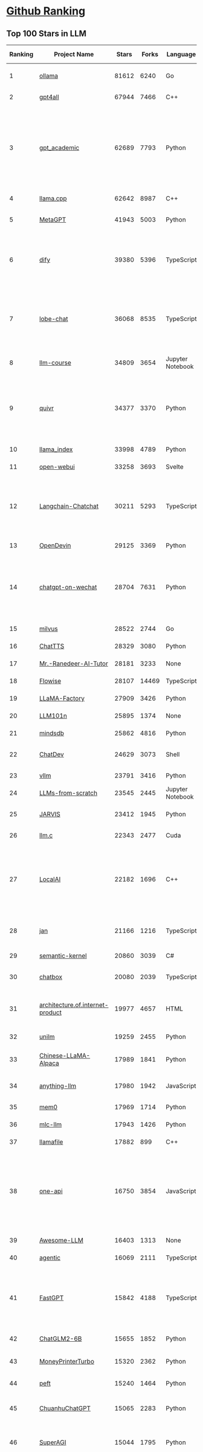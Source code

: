 [Github Ranking](../README.md)
==========

## Top 100 Stars in LLM

| Ranking | Project Name | Stars | Forks | Language | Open Issues | Description | Last Commit |
| ------- | ------------ | ----- | ----- | -------- | ----------- | ----------- | ----------- |
| 1 | [ollama](https://github.com/ollama/ollama) | 81612 | 6240 | Go | 950 | Get up and running with Llama 3.1, Mistral, Gemma 2, and other large language models. | 2024-07-29T02:56:04Z |
| 2 | [gpt4all](https://github.com/nomic-ai/gpt4all) | 67944 | 7466 | C++ | 499 | GPT4All: Chat with Local LLMs on Any Device | 2024-07-28T15:50:21Z |
| 3 | [gpt_academic](https://github.com/binary-husky/gpt_academic) | 62689 | 7793 | Python | 291 | 为GPT/GLM等LLM大语言模型提供实用化交互接口，特别优化论文阅读/润色/写作体验，模块化设计，支持自定义快捷按钮&函数插件，支持Python和C++等项目剖析&自译解功能，PDF/LaTex论文翻译&总结功能，支持并行问询多种LLM模型，支持chatglm3等本地模型。接入通义千问, deepseekcoder, 讯飞星火, 文心一言, llama2, rwkv, claude2, moss等。 | 2024-07-24T09:52:14Z |
| 4 | [llama.cpp](https://github.com/ggerganov/llama.cpp) | 62642 | 8987 | C++ | 294 | LLM inference in C/C++ | 2024-07-29T02:50:27Z |
| 5 | [MetaGPT](https://github.com/geekan/MetaGPT) | 41943 | 5003 | Python | 289 | 🌟 The Multi-Agent Framework: First AI Software Company, Towards Natural Language Programming | 2024-07-26T15:15:49Z |
| 6 | [dify](https://github.com/langgenius/dify) | 39380 | 5396 | TypeScript | 271 | Dify is an open-source LLM app development platform. Dify's intuitive interface combines AI workflow, RAG pipeline, agent capabilities, model management, observability features and more, letting you quickly go from prototype to production. | 2024-07-29T03:12:33Z |
| 7 | [lobe-chat](https://github.com/lobehub/lobe-chat) | 36068 | 8535 | TypeScript | 335 | 🤯 Lobe Chat - an open-source, modern-design LLMs/AI chat framework. Supports Multi AI Providers( OpenAI / Claude 3 / Gemini / Ollama / Bedrock / Azure / Mistral / Perplexity ), Multi-Modals (Vision/TTS) and plugin system. One-click FREE deployment of your private ChatGPT chat application. | 2024-07-29T03:09:05Z |
| 8 | [llm-course](https://github.com/mlabonne/llm-course) | 34809 | 3654 | Jupyter Notebook | 39 | Course to get into Large Language Models (LLMs) with roadmaps and Colab notebooks. | 2024-07-28T22:17:43Z |
| 9 | [quivr](https://github.com/QuivrHQ/quivr) | 34377 | 3370 | Python | 67 | Open-source RAG Framework for building GenAI Second Brains 🧠  Build productivity assistant (RAG) ⚡️🤖 Chat with your docs (PDF, CSV, ...)  & apps using Langchain, GPT 3.5 / 4 turbo, Private, Anthropic, VertexAI, Ollama, LLMs, Groq  that you can share with users !  Efficient retrieval augmented generation framework | 2024-07-28T22:25:55Z |
| 10 | [llama_index](https://github.com/run-llama/llama_index) | 33998 | 4789 | Python | 626 | LlamaIndex is a data framework for your LLM applications | 2024-07-28T15:44:36Z |
| 11 | [open-webui](https://github.com/open-webui/open-webui) | 33258 | 3693 | Svelte | 126 | User-friendly WebUI for LLMs (Formerly Ollama WebUI) | 2024-07-29T02:47:02Z |
| 12 | [Langchain-Chatchat](https://github.com/chatchat-space/Langchain-Chatchat) | 30211 | 5293 | TypeScript | 54 | Langchain-Chatchat（原Langchain-ChatGLM）基于 Langchain 与 ChatGLM, Qwen 与 Llama 等语言模型的 RAG 与 Agent 应用 \| Langchain-Chatchat (formerly langchain-ChatGLM), local knowledge based LLM (like ChatGLM, Qwen and Llama) RAG and Agent app with langchain  | 2024-07-29T01:56:41Z |
| 13 | [OpenDevin](https://github.com/OpenDevin/OpenDevin) | 29125 | 3369 | Python | 125 | 🐚 OpenDevin: Code Less, Make More | 2024-07-29T03:02:03Z |
| 14 | [chatgpt-on-wechat](https://github.com/zhayujie/chatgpt-on-wechat) | 28704 | 7631 | Python | 287 | 基于大模型搭建的聊天机器人，同时支持 微信公众号、企业微信应用、飞书、钉钉 等接入，可选择GPT3.5/GPT-4o/GPT4.0/ Claude/文心一言/讯飞星火/通义千问/ Gemini/GLM-4/Claude/Kimi/LinkAI，能处理文本、语音和图片，访问操作系统和互联网，支持基于自有知识库进行定制企业智能客服。 | 2024-07-27T16:03:27Z |
| 15 | [milvus](https://github.com/milvus-io/milvus) | 28522 | 2744 | Go | 589 | A cloud-native vector database, storage for next generation AI applications | 2024-07-29T03:12:33Z |
| 16 | [ChatTTS](https://github.com/2noise/ChatTTS) | 28329 | 3080 | Python | 90 | A generative speech model for daily dialogue. | 2024-07-28T16:25:33Z |
| 17 | [Mr.-Ranedeer-AI-Tutor](https://github.com/JushBJJ/Mr.-Ranedeer-AI-Tutor) | 28181 | 3233 | None | 13 | A GPT-4 AI Tutor Prompt for customizable personalized learning experiences. | 2024-03-25T13:06:55Z |
| 18 | [Flowise](https://github.com/FlowiseAI/Flowise) | 28107 | 14469 | TypeScript | 377 | Drag & drop UI to build your customized LLM flow | 2024-07-29T02:50:36Z |
| 19 | [LLaMA-Factory](https://github.com/hiyouga/LLaMA-Factory) | 27909 | 3426 | Python | 84 | A WebUI for Efficient Fine-Tuning of 100+ LLMs (ACL 2024) | 2024-07-29T02:59:38Z |
| 20 | [LLM101n](https://github.com/karpathy/LLM101n) | 25895 | 1374 | None | 18 | LLM101n: Let's build a Storyteller | 2024-07-29T03:14:42Z |
| 21 | [mindsdb](https://github.com/mindsdb/mindsdb) | 25862 | 4816 | Python | 146 | The platform for building AI from enterprise data | 2024-07-27T03:24:32Z |
| 22 | [ChatDev](https://github.com/OpenBMB/ChatDev) | 24629 | 3073 | Shell | 27 | Create Customized Software using Natural Language Idea (through LLM-powered Multi-Agent Collaboration) | 2024-07-28T20:46:13Z |
| 23 | [vllm](https://github.com/vllm-project/vllm) | 23791 | 3416 | Python | 1182 | A high-throughput and memory-efficient inference and serving engine for LLMs | 2024-07-29T02:48:20Z |
| 24 | [LLMs-from-scratch](https://github.com/rasbt/LLMs-from-scratch) | 23545 | 2445 | Jupyter Notebook | 0 | Implementing a ChatGPT-like LLM in PyTorch from scratch, step by step | 2024-07-28T19:15:35Z |
| 25 | [JARVIS](https://github.com/microsoft/JARVIS) | 23412 | 1945 | Python | 74 | JARVIS, a system to connect LLMs with ML community. Paper: https://arxiv.org/pdf/2303.17580.pdf | 2024-04-24T01:38:16Z |
| 26 | [llm.c](https://github.com/karpathy/llm.c) | 22343 | 2477 | Cuda | 65 | LLM training in simple, raw C/CUDA | 2024-07-29T02:39:54Z |
| 27 | [LocalAI](https://github.com/mudler/LocalAI) | 22182 | 1696 | C++ | 322 | :robot: The free, Open Source alternative to OpenAI, Claude and others. Self-hosted and local-first. Drop-in replacement for OpenAI,  running on consumer-grade hardware. No GPU required. Runs gguf, transformers, diffusers and many more models architectures. It allows to generate Text, Audio, Video, Images. Also with voice cloning capabilities | 2024-07-29T01:23:43Z |
| 28 | [jan](https://github.com/janhq/jan) | 21166 | 1216 | TypeScript | 181 | Jan is an open source alternative to ChatGPT that runs 100% offline on your computer. Multiple engine support (llama.cpp, TensorRT-LLM) | 2024-07-28T14:15:51Z |
| 29 | [semantic-kernel](https://github.com/microsoft/semantic-kernel) | 20860 | 3039 | C# | 464 | Integrate cutting-edge LLM technology quickly and easily into your apps | 2024-07-28T16:41:07Z |
| 30 | [chatbox](https://github.com/Bin-Huang/chatbox) | 20080 | 2039 | TypeScript | 307 | User-friendly Desktop Client App for AI Models/LLMs (GPT, Claude, Gemini, Ollama...) | 2024-07-28T12:16:55Z |
| 31 | [architecture.of.internet-product](https://github.com/davideuler/architecture.of.internet-product) | 19977 | 4657 | HTML | 3 | 互联网公司技术架构，微信/淘宝/微博/腾讯/阿里/美团点评/百度/OpenAI/Google/Facebook/Amazon/eBay的架构，欢迎PR补充 | 2024-02-17T12:02:24Z |
| 32 | [unilm](https://github.com/microsoft/unilm) | 19259 | 2455 | Python | 563 | Large-scale Self-supervised Pre-training Across Tasks, Languages, and Modalities | 2024-07-15T07:11:23Z |
| 33 | [Chinese-LLaMA-Alpaca](https://github.com/ymcui/Chinese-LLaMA-Alpaca) | 17989 | 1841 | Python | 3 | 中文LLaMA&Alpaca大语言模型+本地CPU/GPU训练部署 (Chinese LLaMA & Alpaca LLMs) | 2024-04-30T04:28:38Z |
| 34 | [anything-llm](https://github.com/Mintplex-Labs/anything-llm) | 17980 | 1942 | JavaScript | 153 | The all-in-one Desktop & Docker AI application with full RAG and AI Agent capabilities. | 2024-07-28T23:29:22Z |
| 35 | [mem0](https://github.com/mem0ai/mem0) | 17969 | 1714 | Python | 144 | The memory layer for Personalized AI | 2024-07-28T16:23:48Z |
| 36 | [mlc-llm](https://github.com/mlc-ai/mlc-llm) | 17943 | 1426 | Python | 158 | Universal LLM Deployment Engine with ML Compilation | 2024-07-28T05:11:13Z |
| 37 | [llamafile](https://github.com/Mozilla-Ocho/llamafile) | 17882 | 899 | C++ | 102 | Distribute and run LLMs with a single file. | 2024-07-28T11:37:08Z |
| 38 | [one-api](https://github.com/songquanpeng/one-api) | 16750 | 3854 | JavaScript | 560 | OpenAI 接口管理 & 分发系统，支持 Azure、Anthropic Claude、Google PaLM 2 & Gemini、智谱 ChatGLM、百度文心一言、讯飞星火认知、阿里通义千问、360 智脑以及腾讯混元，可用于二次分发管理 key，仅单可执行文件，已打包好 Docker 镜像，一键部署，开箱即用. OpenAI key management & redistribution system, using a single API for all LLMs, and features an English UI. | 2024-07-26T21:41:20Z |
| 39 | [Awesome-LLM](https://github.com/Hannibal046/Awesome-LLM) | 16403 | 1313 | None | 0 | Awesome-LLM: a curated list of Large Language Model | 2024-07-28T10:55:52Z |
| 40 | [agentic](https://github.com/transitive-bullshit/agentic) | 16069 | 2111 | TypeScript | 6 | AI agent stdlib that works with any LLM and TypeScript AI SDK. | 2024-07-27T08:09:51Z |
| 41 | [FastGPT](https://github.com/labring/FastGPT) | 15842 | 4188 | TypeScript | 232 | FastGPT is a knowledge-based platform built on the LLMs, offers a comprehensive suite of out-of-the-box capabilities such as data processing, RAG retrieval, and visual AI workflow orchestration, letting you easily develop and deploy complex question-answering systems without the need for extensive setup or configuration. | 2024-07-29T03:01:12Z |
| 42 | [ChatGLM2-6B](https://github.com/THUDM/ChatGLM2-6B) | 15655 | 1852 | Python | 425 | ChatGLM2-6B: An Open Bilingual Chat LLM \| 开源双语对话语言模型 | 2024-06-27T04:05:08Z |
| 43 | [MoneyPrinterTurbo](https://github.com/harry0703/MoneyPrinterTurbo) | 15320 | 2362 | Python | 26 | 利用AI大模型，一键生成高清短视频 Generate short videos with one click using AI LLM. | 2024-07-26T10:23:52Z |
| 44 | [peft](https://github.com/huggingface/peft) | 15240 | 1464 | Python | 22 | 🤗 PEFT: State-of-the-art Parameter-Efficient Fine-Tuning. | 2024-07-29T01:59:29Z |
| 45 | [ChuanhuChatGPT](https://github.com/GaiZhenbiao/ChuanhuChatGPT) | 15065 | 2283 | Python | 115 | GUI for ChatGPT API and many LLMs. Supports agents, file-based QA, GPT finetuning and query with web search. All with a neat UI. | 2024-07-28T14:06:18Z |
| 46 | [SuperAGI](https://github.com/TransformerOptimus/SuperAGI) | 15044 | 1795 | Python | 129 | <⚡️> SuperAGI - A dev-first open source autonomous AI agent framework. Enabling developers to build, manage & run useful autonomous agents quickly and reliably. | 2024-06-20T23:48:06Z |
| 47 | [haystack](https://github.com/deepset-ai/haystack) | 14847 | 1734 | Python | 123 | :mag: LLM orchestration framework to build customizable, production-ready LLM applications. Connect components (models, vector DBs, file converters) to pipelines or agents that can interact with your data. With advanced retrieval methods, it's best suited for building RAG, question answering, semantic search or conversational agent chatbots. | 2024-07-28T12:39:16Z |
| 48 | [kubesphere](https://github.com/kubesphere/kubesphere) | 14764 | 2122 | Go | 488 | The container platform tailored for Kubernetes multi-cloud, datacenter, and edge management ⎈ 🖥 ☁️ | 2024-07-15T08:25:26Z |
| 49 | [DocsGPT](https://github.com/arc53/DocsGPT) | 14460 | 1451 | Python | 72 | GPT-powered chat for documentation, chat with your documents | 2024-07-28T16:49:11Z |
| 50 | [evals](https://github.com/openai/evals) | 14448 | 2557 | Python | 85 | Evals is a framework for evaluating LLMs and LLM systems, and an open-source registry of benchmarks. | 2024-07-21T17:04:29Z |
| 51 | [continue](https://github.com/continuedev/continue) | 13837 | 984 | TypeScript | 373 | ⏩ Continue is the leading open-source AI code assistant. You can connect any models and any context to build custom autocomplete and chat experiences inside VS Code and JetBrains | 2024-07-29T03:00:32Z |
| 52 | [crawlee](https://github.com/apify/crawlee) | 13804 | 585 | TypeScript | 105 | Crawlee—A web scraping and browser automation library for Node.js to build reliable crawlers. In JavaScript and TypeScript. Extract data for AI, LLMs, RAG, or GPTs. Download HTML, PDF, JPG, PNG, and other files from websites. Works with Puppeteer, Playwright, Cheerio, JSDOM, and raw HTTP. Both headful and headless mode. With proxy rotation. | 2024-07-29T01:09:31Z |
| 53 | [Awesome-Chinese-LLM](https://github.com/HqWu-HITCS/Awesome-Chinese-LLM) | 13761 | 1268 | None | 3 | 整理开源的中文大语言模型，以规模较小、可私有化部署、训练成本较低的模型为主，包括底座模型，垂直领域微调及应用，数据集与教程等。 | 2024-07-21T13:50:36Z |
| 54 | [Scrapegraph-ai](https://github.com/ScrapeGraphAI/Scrapegraph-ai) | 13530 | 1052 | Python | 17 | Python scraper based on AI | 2024-07-28T15:10:54Z |
| 55 | [unsloth](https://github.com/unslothai/unsloth) | 13240 | 872 | Python | 402 | Finetune Llama 3.1, Mistral, Phi & Gemma LLMs 2-5x faster with 80% less memory | 2024-07-28T07:10:02Z |
| 56 | [ChatGLM3](https://github.com/THUDM/ChatGLM3) | 13176 | 1517 | Python | 15 | ChatGLM3 series: Open Bilingual Chat LLMs \| 开源双语对话语言模型 | 2024-07-10T06:19:57Z |
| 57 | [graphrag](https://github.com/microsoft/graphrag) | 13168 | 1111 | Python | 93 | A modular graph-based Retrieval-Augmented Generation (RAG) system | 2024-07-29T01:24:07Z |
| 58 | [Llama-Chinese](https://github.com/LlamaFamily/Llama-Chinese) | 13149 | 1200 | Python | 186 | Llama中文社区，Llama3在线体验和微调模型已开放，实时汇总最新Llama3学习资料，已将所有代码更新适配Llama3，构建最好的中文Llama大模型，完全开源可商用 | 2024-07-25T01:01:13Z |
| 59 | [dalai](https://github.com/cocktailpeanut/dalai) | 13106 | 1432 | CSS | 296 | The simplest way to run LLaMA on your local machine | 2024-06-18T20:29:46Z |
| 60 | [Qwen](https://github.com/QwenLM/Qwen) | 12825 | 1033 | Python | 9 | The official repo of Qwen (通义千问) chat & pretrained large language model proposed by Alibaba Cloud. | 2024-07-28T03:57:18Z |
| 61 | [DB-GPT](https://github.com/eosphoros-ai/DB-GPT) | 12718 | 1661 | Python | 107 | AI Native Data App Development framework with AWEL(Agentic Workflow Expression Language) and Agents | 2024-07-29T03:13:57Z |
| 62 | [ragflow](https://github.com/infiniflow/ragflow) | 12710 | 1244 | Python | 296 | RAGFlow is an open-source RAG (Retrieval-Augmented Generation) engine based on deep document understanding. | 2024-07-29T02:28:36Z |
| 63 | [botpress](https://github.com/botpress/botpress) | 12312 | 1707 | TypeScript | 9 | The open-source hub to build & deploy GPT/LLM Agents ⚡️ | 2024-07-26T20:17:16Z |
| 64 | [pandas-ai](https://github.com/Sinaptik-AI/pandas-ai) | 12192 | 1154 | Python | 91 | Chat with your database (SQL, CSV, pandas, polars, mongodb, noSQL, etc). PandasAI makes data analysis conversational using LLMs (GPT 3.5 / 4, Anthropic, VertexAI) and RAG. | 2024-07-26T11:13:20Z |
| 65 | [SWE-agent](https://github.com/princeton-nlp/SWE-agent) | 12138 | 1214 | Python | 54 | SWE-agent takes a GitHub issue and tries to automatically fix it, using GPT-4, or your LM of choice. It solves 12.47% of bugs in the SWE-bench evaluation set and takes just 1 minute to run. | 2024-07-25T14:41:08Z |
| 66 | [khoj](https://github.com/khoj-ai/khoj) | 12103 | 605 | Python | 58 | Your AI second brain. Get answers to your questions, whether they be online or in your own notes. Use online AI models (e.g gpt4) or private, local LLMs (e.g llama3). Self-host locally or use our cloud instance. Access from Obsidian, Emacs, Desktop app, Web or Whatsapp. | 2024-07-28T20:13:26Z |
| 67 | [RWKV-LM](https://github.com/BlinkDL/RWKV-LM) | 12049 | 828 | Python | 67 | RWKV is an RNN with transformer-level LLM performance. It can be directly trained like a GPT (parallelizable). So it's combining the best of RNN and transformer - great performance, fast inference, saves VRAM, fast training, "infinite" ctx_len, and free sentence embedding. | 2024-07-23T05:43:25Z |
| 68 | [web-llm](https://github.com/mlc-ai/web-llm) | 11878 | 747 | TypeScript | 60 | High-performance In-browser LLM Inference Engine  | 2024-07-23T23:10:33Z |
| 69 | [PaddleNLP](https://github.com/PaddlePaddle/PaddleNLP) | 11798 | 2876 | Python | 439 | 👑 Easy-to-use and powerful NLP and LLM library with 🤗 Awesome model zoo, supporting wide-range of NLP tasks from research to industrial applications, including 🗂Text Classification,  🔍 Neural Search, ❓ Question Answering, ℹ️ Information Extraction, 📄 Document Intelligence, 💌 Sentiment Analysis etc. | 2024-07-29T02:32:09Z |
| 70 | [h2ogpt](https://github.com/h2oai/h2ogpt) | 11065 | 1206 | Python | 255 | Private chat with local GPT with document, images, video, etc. 100% private, Apache 2.0. Supports oLLaMa, Mixtral, llama.cpp, and more. Demo: https://gpt.h2o.ai/ https://codellama.h2o.ai/ | 2024-07-27T07:19:16Z |
| 71 | [ludwig](https://github.com/ludwig-ai/ludwig) | 11026 | 1185 | Python | 296 | Low-code framework for building custom LLMs, neural networks, and other AI models | 2024-07-11T16:22:04Z |
| 72 | [MemGPT](https://github.com/cpacker/MemGPT) | 10942 | 1183 | Python | 279 | Create LLM agents with long-term memory and custom tools 📚🦙 | 2024-07-29T03:14:36Z |
| 73 | [gorilla](https://github.com/ShishirPatil/gorilla) | 10935 | 878 | Python | 85 | Gorilla: An API store for LLMs | 2024-07-29T03:23:30Z |
| 74 | [llama-recipes](https://github.com/meta-llama/llama-recipes) | 10892 | 1549 | Jupyter Notebook | 88 | Scripts for fine-tuning Meta Llama3 with composable FSDP & PEFT methods to cover single/multi-node GPUs. Supports default & custom datasets for applications such as summarization and Q&A. Supporting a number of candid inference solutions such as HF TGI, VLLM for local or cloud deployment. Demo apps to showcase Meta Llama3 for WhatsApp & Messenger. | 2024-07-26T08:32:10Z |
| 75 | [llm-cookbook](https://github.com/datawhalechina/llm-cookbook) | 10811 | 1294 | Jupyter Notebook | 2 | 面向开发者的 LLM 入门教程，吴恩达大模型系列课程中文版 | 2024-07-21T07:43:21Z |
| 76 | [litellm](https://github.com/BerriAI/litellm) | 10811 | 1231 | Python | 447 | Call all LLM APIs using the OpenAI format. Use Bedrock, Azure, OpenAI, Cohere, Anthropic, Ollama, Sagemaker, HuggingFace, Replicate, Groq (100+ LLMs) | 2024-07-28T05:44:51Z |
| 77 | [phidata](https://github.com/phidatahq/phidata) | 10765 | 1566 | Python | 50 | Build AI Assistants with memory, knowledge and tools. | 2024-07-28T16:40:05Z |
| 78 | [open-llms](https://github.com/eugeneyan/open-llms) | 10705 | 670 | None | 4 | 📋 A list of open LLMs available for commercial use. | 2024-07-05T19:01:07Z |
| 79 | [llama-gpt](https://github.com/getumbrel/llama-gpt) | 10601 | 675 | TypeScript | 84 | A self-hosted, offline, ChatGPT-like chatbot. Powered by Llama 2. 100% private, with no data leaving your device. New: Code Llama support! | 2024-04-23T18:56:06Z |
| 80 | [ml-engineering](https://github.com/stas00/ml-engineering) | 10305 | 618 | Python | 1 | Machine Learning Engineering Open Book | 2024-07-27T03:02:46Z |
| 81 | [plandex](https://github.com/plandex-ai/plandex) | 10084 | 705 | Go | 26 | AI driven development in your terminal. Designed for large, real-world tasks. | 2024-07-22T17:47:13Z |
| 82 | [vanna](https://github.com/vanna-ai/vanna) | 10017 | 742 | Python | 94 | 🤖 Chat with your SQL database 📊. Accurate Text-to-SQL Generation via LLMs using RAG 🔄. | 2024-07-28T19:15:51Z |
| 83 | [Self-Hosting-Guide](https://github.com/mikeroyal/Self-Hosting-Guide) | 9800 | 521 | Dockerfile | 6 | Self-Hosting Guide. Learn all about  locally hosting (on premises & private web servers) and managing software applications by yourself or your organization. Including Cloud, LLMs, WireGuard, Automation, Home Assistant, and Networking. | 2024-07-20T15:08:41Z |
| 84 | [qlora](https://github.com/artidoro/qlora) | 9755 | 797 | Jupyter Notebook | 189 | QLoRA: Efficient Finetuning of Quantized LLMs | 2024-06-10T19:20:16Z |
| 85 | [LLMSurvey](https://github.com/RUCAIBox/LLMSurvey) | 9698 | 750 | Python | 19 | The official GitHub page for the survey paper "A Survey of Large Language Models". | 2024-05-19T06:26:06Z |
| 86 | [OpenLLM](https://github.com/bentoml/OpenLLM) | 9448 | 603 | Python | 22 | Run any open-source LLMs, such as Llama 3.1, Gemma, as OpenAI compatible API endpoint in the cloud. | 2024-07-24T03:37:22Z |
| 87 | [mistral-inference](https://github.com/mistralai/mistral-inference) | 9352 | 818 | Jupyter Notebook | 105 | Official inference library for Mistral models | 2024-07-24T15:28:50Z |
| 88 | [WizardLM](https://github.com/nlpxucan/WizardLM) | 9111 | 710 | Python | 160 | LLMs build upon Evol Insturct: WizardLM, WizardCoder, WizardMath | 2024-07-16T19:46:20Z |
| 89 | [litgpt](https://github.com/Lightning-AI/litgpt) | 9098 | 910 | Python | 191 | 20+ high-performance LLMs with recipes to pretrain, finetune and deploy at scale. | 2024-07-28T17:49:05Z |
| 90 | [LLMsPracticalGuide](https://github.com/Mooler0410/LLMsPracticalGuide) | 9092 | 693 | None | 9 | A curated list of practical guide resources of LLMs (LLMs Tree, Examples, Papers) | 2024-05-31T06:39:37Z |
| 91 | [shell_gpt](https://github.com/TheR1D/shell_gpt) | 9032 | 707 | Python | 55 | A command-line productivity tool powered by AI large language models like GPT-4, will help you accomplish your tasks faster and more efficiently. | 2024-07-27T14:51:24Z |
| 92 | [petals](https://github.com/bigscience-workshop/petals) | 8979 | 498 | Python | 81 | 🌸 Run LLMs at home, BitTorrent-style. Fine-tuning and inference up to 10x faster than offloading | 2024-07-27T09:47:24Z |
| 93 | [promptflow](https://github.com/microsoft/promptflow) | 8919 | 802 | Python | 89 | Build high-quality LLM apps - from prototyping, testing to production deployment and monitoring. | 2024-07-26T21:15:31Z |
| 94 | [activepieces](https://github.com/activepieces/activepieces) | 8854 | 1006 | TypeScript | 159 | Your friendliest open source all-in-one automation tool ✨ Workflow automation tool 100+ integration / Enterprise automation tool / Zapier Alternative | 2024-07-29T02:55:10Z |
| 95 | [ai](https://github.com/vercel/ai) | 8822 | 1260 | TypeScript | 158 | Build AI-powered applications with React, Svelte, Vue, and Solid | 2024-07-28T07:59:29Z |
| 96 | [minbpe](https://github.com/karpathy/minbpe) | 8814 | 805 | Python | 29 | Minimal, clean code for the Byte Pair Encoding (BPE) algorithm commonly used in LLM tokenization. | 2024-07-01T14:20:22Z |
| 97 | [storm](https://github.com/stanford-oval/storm) | 8561 | 801 | Python | 28 | An LLM-powered knowledge curation system that researches a topic and generates a full-length report with citations. | 2024-07-28T15:35:07Z |
| 98 | [CopilotKit](https://github.com/CopilotKit/CopilotKit) | 8555 | 865 | TypeScript | 51 | A framework for building custom AI Copilots 🤖 in-app AI chatbots, in-app AI Agents, & AI-powered Textareas. | 2024-07-26T20:22:50Z |
| 99 | [MaxKB](https://github.com/1Panel-dev/MaxKB) | 8490 | 1135 | Python | 71 | 🚀 基于 LLM 大语言模型的知识库问答系统。开箱即用、模型中立、灵活编排，支持快速嵌入到第三方业务系统，1Panel 官方出品。 | 2024-07-29T03:19:38Z |
| 100 | [optimate](https://github.com/nebuly-ai/optimate) | 8367 | 644 | Python | 99 | A collection of libraries to optimise AI model performances | 2024-07-22T02:07:03Z |

